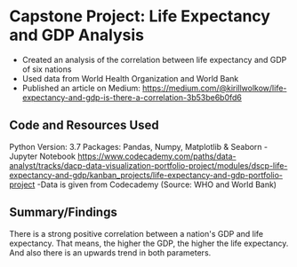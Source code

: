 # Capstone Project: Life Expectancy and GDP Analysis

- Created an analysis of the correlation between life expectancy and GDP of six nations
- Used data from World Health Organization and World Bank
- Published an article on Medium: https://medium.com/@kirillwolkow/life-expectancy-and-gdp-is-there-a-correlation-3b53be6b0fd6

## Code and Resources Used
Python Version: 3.7
  Packages: Pandas, Numpy, Matplotlib & Seaborn
-Jupyter Notebook
https://www.codecademy.com/paths/data-analyst/tracks/dacp-data-visualization-portfolio-project/modules/dscp-life-expectancy-and-gdp/kanban_projects/life-expectancy-and-gdp-portfolio-project
-Data is given from Codecademy (Source: WHO and World Bank)

## Summary/Findings
There is a strong positive correlation between a nation's GDP and life expectancy. That means, the higher the GDP, the higher the life expectancy. And also there is an upwards trend in both parameters.
